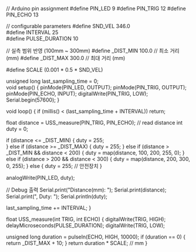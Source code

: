 // Arduino pin assignment
#define PIN_LED  9
#define PIN_TRIG 12 
#define PIN_ECHO 13

// configurable parameters
#define SND_VEL 346.0     
#define INTERVAL 25      
#define PULSE_DURATION 10  

// 실측 범위 반영 (100mm ~ 300mm)
#define _DIST_MIN 100.0   // 최소 거리 (mm)
#define _DIST_MAX 300.0  // 최대 거리 (mm)

#define SCALE (0.001 * 0.5 * SND_VEL) 

unsigned long last_sampling_time = 0;  
void setup() {
  pinMode(PIN_LED, OUTPUT);
  pinMode(PIN_TRIG, OUTPUT);
  pinMode(PIN_ECHO, INPUT);
  digitalWrite(PIN_TRIG, LOW);  
  Serial.begin(57600);
}

void loop() { 
  if (millis() < (last_sampling_time + INTERVAL))
    return;

  float distance = USS_measure(PIN_TRIG, PIN_ECHO); // read distance
  int duty = 0;

  if (distance <= _DIST_MIN) {
    duty = 255;  
  } 
  else if (distance >= _DIST_MAX) {
    duty = 255;
  }
  else if (distance > _DIST_MIN && distance < 200) {
    duty = map(distance, 100, 200, 255, 0);
  } 
  else if (distance > 200 && distance < 300) {
    duty = map(distance, 200, 300, 0, 255);
  } 
  else {
    duty = 255; // 안전장치
  }

  analogWrite(PIN_LED, duty);

  // Debug 출력
  Serial.print("Distance(mm): ");
  Serial.print(distance);
  Serial.print(", Duty: ");
  Serial.println(duty);

  last_sampling_time += INTERVAL;
}

float USS_measure(int TRIG, int ECHO)
{
  digitalWrite(TRIG, HIGH);
  delayMicroseconds(PULSE_DURATION);
  digitalWrite(TRIG, LOW);
 
  unsigned long duration = pulseIn(ECHO, HIGH, 10000); 
  if (duration == 0) {
    return _DIST_MAX + 10; 
  }
  return duration * SCALE; // mm
}
